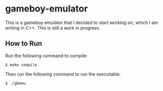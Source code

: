 # gameboy-emulator
This is a gameboy emulator that I decided to start working on, which I am writing in C++. This is still a work in progress. 

## How to Run

Run the following command to compile:
```
$ make compile
```

Then run the following command to run the executable:
```
$ ./gbemu
```

